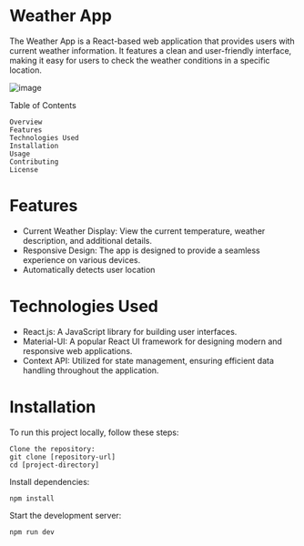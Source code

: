 # Weather App

The Weather App is a React-based web application that provides users with current weather information. It features a clean and user-friendly interface, making it easy for users to check the weather conditions in a specific location.


![image](https://github.com/akmalpopalzi98/weather-app/assets/105284469/8c0138ef-1a4d-4247-96a5-b297dce1ddc2)




Table of Contents

    Overview
    Features
    Technologies Used
    Installation
    Usage
    Contributing
    License

# Features

- Current Weather Display: View the current temperature, weather description, and additional details.
- Responsive Design: The app is designed to provide a seamless experience on various devices.
- Automatically detects user location

# Technologies Used

- React.js: A JavaScript library for building user interfaces.
- Material-UI: A popular React UI framework for designing modern and responsive web applications.
- Context API: Utilized for state management, ensuring efficient data handling throughout the application.


# Installation

To run this project locally, follow these steps:

    Clone the repository:
    git clone [repository-url]
    cd [project-directory]

Install dependencies:

    npm install

Start the development server:

    npm run dev
